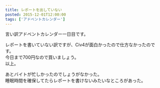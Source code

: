 ```yaml
---
title: レポートを出していない
posted: 2015-12-01T12:00:00
tags: ['アドベントカレンダー']
---
```


言い訳アドベントカレンダー一日目です。  
  
レポートを書いていない訳ですが、Civ4が面白かったので仕方なかったのです。  
今日まで700円なので買いましょう。  
以上。  
  
あとバイトが忙しかったのでしょうがなかった。  
睡眠時間を確保してたらレポートを書けないみたいなところがあった。

